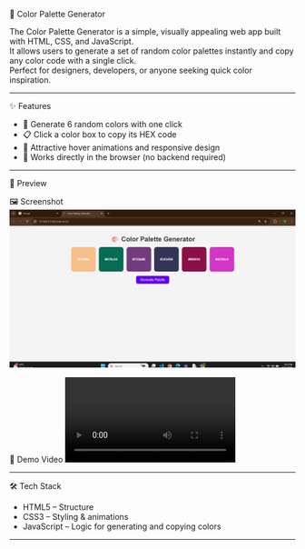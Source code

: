  🎨 Color Palette Generator

The Color Palette Generator is a simple, visually appealing web app built with HTML, CSS, and JavaScript.  
It allows users to generate a set of random color palettes instantly and copy any color code with a single click.  
Perfect for designers, developers, or anyone seeking quick color inspiration. 

---

 ✨ Features
- 🔄 Generate 6 random colors with one click  
- 📋 Click a color box to copy its HEX code 
- 🎨 Attractive hover animations and responsive design  
- 🚀 Works directly in the browser (no backend required) 

---
 📸 Preview

 🖼️ Screenshot
![App Screenshot](outputimage.png)

🎥 Demo Video
![Demo Video](demo.mp4)

---


 🛠 Tech Stack
- HTML5 – Structure  
- CSS3 – Styling & animations  
- JavaScript  – Logic for generating and copying colors  

---


